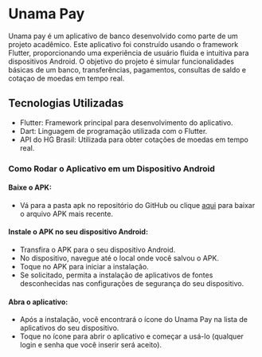 # Unama Pay

Unama pay é um aplicativo de banco desenvolvido como parte de um projeto acadêmico. Este aplicativo foi construído usando o framework Flutter, proporcionando uma experiência de usuário fluida e intuitiva para dispositivos Android. O objetivo do projeto é simular funcionalidades básicas de um banco, transferências, pagamentos, consultas de saldo e cotaçao de moedas em tempo real.

## Tecnologias Utilizadas
- Flutter: Framework principal para desenvolvimento do aplicativo.
- Dart: Linguagem de programação utilizada com o Flutter.
- API do HG Brasil: Utilizada para obter cotações de moedas em tempo real.

### Como Rodar o Aplicativo em um Dispositivo Android
#### Baixe o APK:

- Vá para a pasta apk no repositório do GitHub ou clique [aqui](https://github.com/Numl8ck/Unama_pay/blob/main/apk/unama%20pay.apk) para baixar o arquivo APK mais recente.

#### Instale o APK no seu dispositivo Android:

- Transfira o APK para o seu dispositivo Android.
- No dispositivo, navegue até o local onde você salvou o APK.
- Toque no APK para iniciar a instalação.
- Se solicitado, permita a instalação de aplicativos de fontes desconhecidas nas configurações de segurança do seu dispositivo.

#### Abra o aplicativo:

- Após a instalação, você encontrará o ícone do Unama Pay na lista de aplicativos do seu dispositivo.
- Toque no ícone para abrir o aplicativo e começar a usá-lo (qualquer login e senha que você inserir será aceito).
